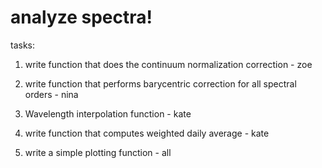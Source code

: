 # analyze spectra!

tasks:
1. write function that does the continuum normalization correction - zoe

2. write function that performs barycentric correction for all spectral orders - nina

3. Wavelength interpolation function - kate

4. write function that computes weighted daily average - kate

5. write a simple plotting function - all
